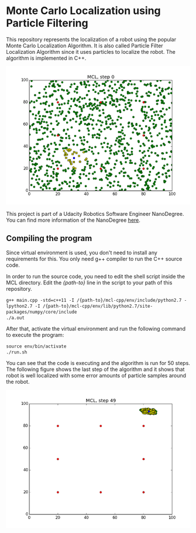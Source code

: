 [//]: # (Image References)
[image_0]: img/Step0.png
[image_1]: img/Step49.png

# Monte Carlo Localization using Particle Filtering

This repository represents the localization of a robot using the popular Monte Carlo Localization Algorithm. It is also called Particle Filter Localization Algorithm since it uses particles to localize the robot. The algorithm is implemented in C++.

![alt text][image_0]

This project is part of a Udacity Robotics Software Engineer NanoDegree. You can find more information of the NanoDegree [here](https://www.udacity.com/course/robotics-software-engineer--nd209).

## Compiling the program

Since virtual environment is used, you don't need to install any requirements for this. You only need g++ compiler to run the C++ source code.

In order to run the source code, you need to edit the shell script inside the MCL directory. Edit the *{path-to}* line in the script to your path of this repository.

```
g++ main.cpp -std=c++11 -I /{path-to}/mcl-cpp/env/include/python2.7 -lpython2.7 -I /{path-to}/mcl-cpp/env/lib/python2.7/site-packages/numpy/core/include
./a.out
```

After that, activate the virtual environment and run the following command to execute the program:

```
source env/bin/activate
./run.sh
```

You can see that the code is executing and the algorithm is run for 50 steps. The following figure shows the last step of the algorithm and it shows that robot is well localized with some error amounts of particle samples around the robot.

![alt text][image_1]
